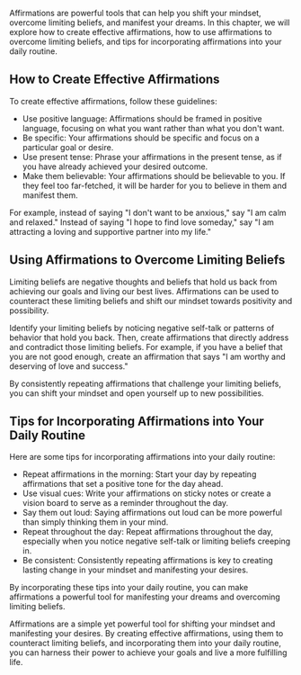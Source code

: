 
Affirmations are powerful tools that can help you shift your mindset, overcome limiting beliefs, and manifest your dreams. In this chapter, we will explore how to create effective affirmations, how to use affirmations to overcome limiting beliefs, and tips for incorporating affirmations into your daily routine.

How to Create Effective Affirmations
------------------------------------

To create effective affirmations, follow these guidelines:

* Use positive language: Affirmations should be framed in positive language, focusing on what you want rather than what you don't want.
* Be specific: Your affirmations should be specific and focus on a particular goal or desire.
* Use present tense: Phrase your affirmations in the present tense, as if you have already achieved your desired outcome.
* Make them believable: Your affirmations should be believable to you. If they feel too far-fetched, it will be harder for you to believe in them and manifest them.

For example, instead of saying "I don't want to be anxious," say "I am calm and relaxed." Instead of saying "I hope to find love someday," say "I am attracting a loving and supportive partner into my life."

Using Affirmations to Overcome Limiting Beliefs
-----------------------------------------------

Limiting beliefs are negative thoughts and beliefs that hold us back from achieving our goals and living our best lives. Affirmations can be used to counteract these limiting beliefs and shift our mindset towards positivity and possibility.

Identify your limiting beliefs by noticing negative self-talk or patterns of behavior that hold you back. Then, create affirmations that directly address and contradict those limiting beliefs. For example, if you have a belief that you are not good enough, create an affirmation that says "I am worthy and deserving of love and success."

By consistently repeating affirmations that challenge your limiting beliefs, you can shift your mindset and open yourself up to new possibilities.

Tips for Incorporating Affirmations into Your Daily Routine
-----------------------------------------------------------

Here are some tips for incorporating affirmations into your daily routine:

* Repeat affirmations in the morning: Start your day by repeating affirmations that set a positive tone for the day ahead.
* Use visual cues: Write your affirmations on sticky notes or create a vision board to serve as a reminder throughout the day.
* Say them out loud: Saying affirmations out loud can be more powerful than simply thinking them in your mind.
* Repeat throughout the day: Repeat affirmations throughout the day, especially when you notice negative self-talk or limiting beliefs creeping in.
* Be consistent: Consistently repeating affirmations is key to creating lasting change in your mindset and manifesting your desires.

By incorporating these tips into your daily routine, you can make affirmations a powerful tool for manifesting your dreams and overcoming limiting beliefs.

Affirmations are a simple yet powerful tool for shifting your mindset and manifesting your desires. By creating effective affirmations, using them to counteract limiting beliefs, and incorporating them into your daily routine, you can harness their power to achieve your goals and live a more fulfilling life.
